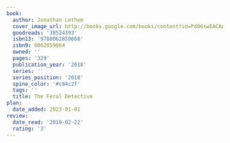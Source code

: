 ```yaml
---
book:
  author: Jonathan Lethem
  cover_image_url: http://books.google.com/books/content?id=Pd06swEACAAJ&printsec=frontcover&img=1&zoom=1&source=gbs_api
  goodreads: '38524393'
  isbn13: '9780062859068'
  isbn9: 0062859064
  owned: ''
  pages: '329'
  publication_year: '2018'
  series: ''
  series_position: '2018'
  spine_color: '#c84c2f'
  tags: ''
  title: The Feral Detective
plan:
  date_added: 2023-01-01
review:
  date_read: '2019-02-22'
  rating: '3'
---
```

